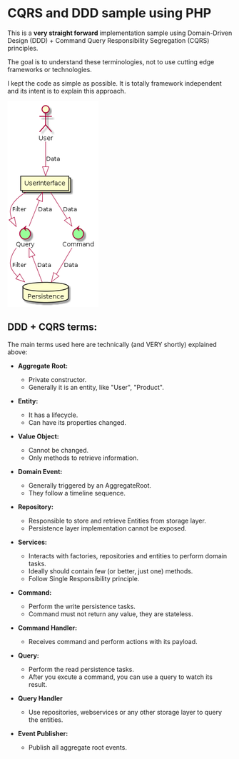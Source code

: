 # CQRS and DDD sample using PHP 

This is a **very straight forward** implementation sample using 
Domain-Driven Design (DDD) + Command Query Responsibility Segregation (CQRS) principles.
 
The goal is to understand these terminologies, not to use cutting edge frameworks or technologies.

I kept the code as simple as possible. It is totally framework independent and its intent is to 
explain this approach. 

![CQRS Simple](plantuml/cqrs.png "CQRS Simple")

## DDD + CQRS terms:

The main terms used here are technically (and VERY shortly) explained above: 

- **Aggregate Root:**
  - Private constructor.
  - Generally it is an entity, like "User", "Product".
 
- **Entity:**
  - It has a lifecycle.
  - Can have its properties changed.

- **Value Object:**
  - Cannot be changed.
  - Only methods to retrieve information.

- **Domain Event:**
  - Generally triggered by an AggregateRoot.
  - They follow a timeline sequence.
 
- **Repository:**
  - Responsible to store and retrieve Entities from storage layer.
  - Persistence layer implementation cannot be exposed.
  
- **Services:**
  - Interacts with factories, repositories and entities to perform domain tasks.
  - Ideally should contain few (or better, just one) methods.
  - Follow Single Responsibility principle.
  
- **Command:**
  - Perform the write persistence tasks.
  - Command must not return any value, they are stateless.

- **Command Handler:**
  - Receives command and perform actions with its payload. 
  
- **Query:**
  - Perform the read persistence tasks.
  - After you excute a command, you can use a query to watch its result.

- **Query Handler**
  - Use repositories, webservices or any other storage layer to query the entities.
    
- **Event Publisher:**
  - Publish all aggregate root events.